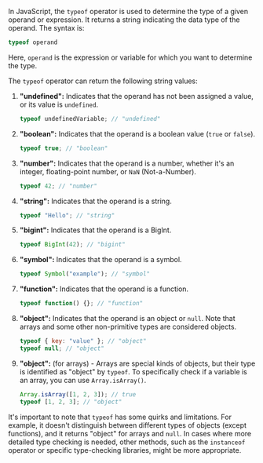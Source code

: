 In JavaScript, the `typeof` operator is used to determine the type of a given operand or expression. It returns a string indicating the data type of the operand. The syntax is:

```javascript
typeof operand
```

Here, `operand` is the expression or variable for which you want to determine the type.

The `typeof` operator can return the following string values:

1. **"undefined":** Indicates that the operand has not been assigned a value, or its value is `undefined`.

    ```javascript
    typeof undefinedVariable; // "undefined"
    ```

2. **"boolean":** Indicates that the operand is a boolean value (`true` or `false`).

    ```javascript
    typeof true; // "boolean"
    ```

3. **"number":** Indicates that the operand is a number, whether it's an integer, floating-point number, or `NaN` (Not-a-Number).

    ```javascript
    typeof 42; // "number"
    ```

4. **"string":** Indicates that the operand is a string.

    ```javascript
    typeof "Hello"; // "string"
    ```

5. **"bigint":** Indicates that the operand is a BigInt.

    ```javascript
    typeof BigInt(42); // "bigint"
    ```

6. **"symbol":** Indicates that the operand is a symbol.

    ```javascript
    typeof Symbol("example"); // "symbol"
    ```

7. **"function":** Indicates that the operand is a function.

    ```javascript
    typeof function() {}; // "function"
    ```

8. **"object":** Indicates that the operand is an object or `null`. Note that arrays and some other non-primitive types are considered objects.

    ```javascript
    typeof { key: "value" }; // "object"
    typeof null; // "object"
    ```

9. **"object":** (for arrays) - Arrays are special kinds of objects, but their type is identified as "object" by `typeof`. To specifically check if a variable is an array, you can use `Array.isArray()`.

    ```javascript
    Array.isArray([1, 2, 3]); // true
    typeof [1, 2, 3]; // "object"
    ```

It's important to note that `typeof` has some quirks and limitations. For example, it doesn't distinguish between different types of objects (except functions), and it returns "object" for arrays and `null`. In cases where more detailed type checking is needed, other methods, such as the `instanceof` operator or specific type-checking libraries, might be more appropriate.